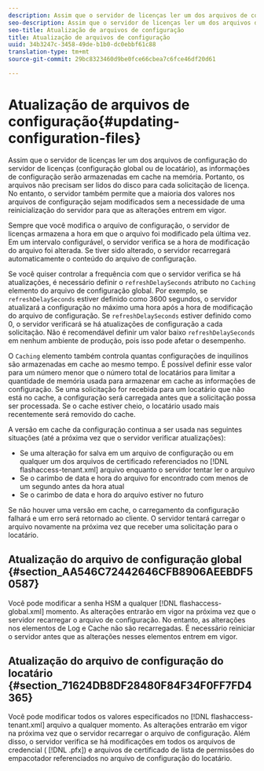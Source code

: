```yaml
---
description: Assim que o servidor de licenças ler um dos arquivos de configuração do servidor de licenças (configuração global ou de locatário), as informações de configuração serão armazenadas em cache na memória. Portanto, os arquivos não precisam ser lidos do disco para cada solicitação de licença. No entanto, o servidor também permite que a maioria dos valores nos arquivos de configuração sejam modificados sem a necessidade de uma reinicialização do servidor para que as alterações entrem em vigor.
seo-description: Assim que o servidor de licenças ler um dos arquivos de configuração do servidor de licenças (configuração global ou de locatário), as informações de configuração serão armazenadas em cache na memória. Portanto, os arquivos não precisam ser lidos do disco para cada solicitação de licença. No entanto, o servidor também permite que a maioria dos valores nos arquivos de configuração sejam modificados sem a necessidade de uma reinicialização do servidor para que as alterações entrem em vigor.
seo-title: Atualização de arquivos de configuração
title: Atualização de arquivos de configuração
uuid: 34b3247c-3458-49de-b1b0-dc0ebbf61c88
translation-type: tm+mt
source-git-commit: 29bc8323460d9be0fce66cbea7c6fce46df20d61

---
```



# Atualização de arquivos de configuração{#updating-configuration-files}

Assim que o servidor de licenças ler um dos arquivos de configuração do servidor de licenças (configuração global ou de locatário), as informações de configuração serão armazenadas em cache na memória. Portanto, os arquivos não precisam ser lidos do disco para cada solicitação de licença. No entanto, o servidor também permite que a maioria dos valores nos arquivos de configuração sejam modificados sem a necessidade de uma reinicialização do servidor para que as alterações entrem em vigor.

Sempre que você modifica o arquivo de configuração, o servidor de licenças armazena a hora em que o arquivo foi modificado pela última vez. Em um intervalo configurável, o servidor verifica se a hora de modificação do arquivo foi alterada. Se tiver sido alterado, o servidor recarregará automaticamente o conteúdo do arquivo de configuração.

Se você quiser controlar a frequência com que o servidor verifica se há atualizações, é necessário definir o `refreshDelaySeconds` atributo no `Caching` elemento do arquivo de configuração global. Por exemplo, se `refreshDelaySeconds` estiver definido como 3600 segundos, o servidor atualizará a configuração no máximo uma hora após a hora de modificação do arquivo de configuração. Se `refreshDelaySeconds` estiver definido como 0, o servidor verificará se há atualizações de configuração a cada solicitação. Não é recomendável definir um valor baixo `refreshDelaySeconds` em nenhum ambiente de produção, pois isso pode afetar o desempenho.

O `Caching` elemento também controla quantas configurações de inquilinos são armazenadas em cache ao mesmo tempo. É possível definir esse valor para um número menor que o número total de locatários para limitar a quantidade de memória usada para armazenar em cache as informações de configuração. Se uma solicitação for recebida para um locatário que não está no cache, a configuração será carregada antes que a solicitação possa ser processada. Se o cache estiver cheio, o locatário usado mais recentemente será removido do cache.

A versão em cache da configuração continua a ser usada nas seguintes situações (até a próxima vez que o servidor verificar atualizações):

* Se uma alteração for salva em um arquivo de configuração ou em qualquer um dos arquivos de certificado referenciados no [!DNL flashaccess-tenant.xml] arquivo enquanto o servidor tentar ler o arquivo
* Se o carimbo de data e hora do arquivo for encontrado com menos de um segundo antes da hora atual
* Se o carimbo de data e hora do arquivo estiver no futuro

Se não houver uma versão em cache, o carregamento da configuração falhará e um erro será retornado ao cliente. O servidor tentará carregar o arquivo novamente na próxima vez que receber uma solicitação para o locatário.

## Atualização do arquivo de configuração global {#section_AA546C72442646CFB8906AEEBDF50587}

Você pode modificar a senha HSM a qualquer [!DNL flashaccess-global.xml] momento. As alterações entrarão em vigor na próxima vez que o servidor recarregar o arquivo de configuração. No entanto, as alterações nos elementos de Log e Cache não são recarregadas. É necessário reiniciar o servidor antes que as alterações nesses elementos entrem em vigor.

## Atualização do arquivo de configuração do locatário {#section_71624DB8DF28480F84F34F0FF7FD4365}

Você pode modificar todos os valores especificados no [!DNL flashaccess-tenant.xml] arquivo a qualquer momento. As alterações entrarão em vigor na próxima vez que o servidor recarregar o arquivo de configuração. Além disso, o servidor verifica se há modificações em todos os arquivos de credencial ( [!DNL .pfx]) e arquivos de certificado de lista de permissões do empacotador referenciados no arquivo de configuração do locatário.
